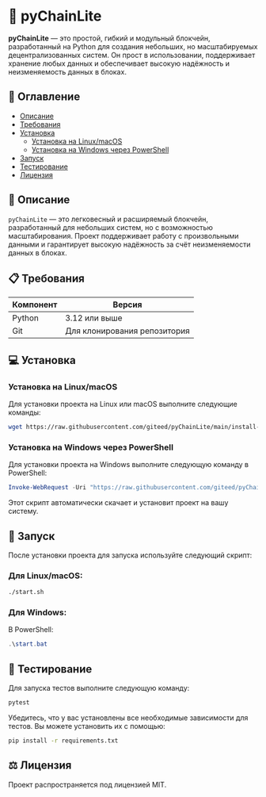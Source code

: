 
# 🚀 pyChainLite

**pyChainLite** — это простой, гибкий и модульный блокчейн, разработанный на Python для создания небольших, но масштабируемых децентрализованных систем. Он прост в использовании, поддерживает хранение любых данных и обеспечивает высокую надёжность и неизменяемость данных в блоках.

## 📑 Оглавление

- [Описание](#описание)
- [Требования](#требования)
- [Установка](#установка)
  - [Установка на Linux/macOS](#установка-на-linuxmacos)
  - [Установка на Windows через PowerShell](#установка-на-windows-через-powershell)
- [Запуск](#запуск)
- [Тестирование](#тестирование)
- [Лицензия](#лицензия)

## 📖 Описание

`pyChainLite` — это легковесный и расширяемый блокчейн, разработанный для небольших систем, но с возможностью масштабирования. Проект поддерживает работу с произвольными данными и гарантирует высокую надёжность за счёт неизменяемости данных в блоках.

## 📋 Требования

| Компонент  | Версия             |
|------------|--------------------|
| Python     | 3.12 или выше      |
| Git        | Для клонирования репозитория |

## 💻 Установка

### Установка на Linux/macOS

Для установки проекта на Linux или macOS выполните следующие команды:

```bash
wget https://raw.githubusercontent.com/giteed/pyChainLite/main/install-update.sh && chmod +x install-update.sh && ./install-update.sh
```

### Установка на Windows через PowerShell

Для установки проекта на Windows выполните следующую команду в PowerShell:

```powershell
Invoke-WebRequest -Uri "https://raw.githubusercontent.com/giteed/pyChainLite/refs/heads/main/install-update.ps1" -OutFile "install-update.ps1"; powershell -ExecutionPolicy Bypass -File .\install-update.ps1
```

Этот скрипт автоматически скачает и установит проект на вашу систему.

## 🚀 Запуск

После установки проекта для запуска используйте следующий скрипт:

### Для Linux/macOS:

```bash
./start.sh
```

### Для Windows:

В PowerShell:

```powershell
.\start.bat
```

## 🧪 Тестирование

Для запуска тестов выполните следующую команду:

```bash
pytest
```

Убедитесь, что у вас установлены все необходимые зависимости для тестов. Вы можете установить их с помощью:

```bash
pip install -r requirements.txt
```

## ⚖️ Лицензия

Проект распространяется под лицензией MIT.
